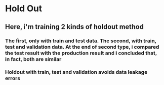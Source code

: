 # Hold Out
## Here, i'm training 2 kinds of holdout method
### The first, only with train and test data. The second, with train, test and validation data. At the end of second type, i compared the test result with the production result and i concluded that, in fact, both are similar
### Holdout with train, test and validation avoids data leakage errors 
